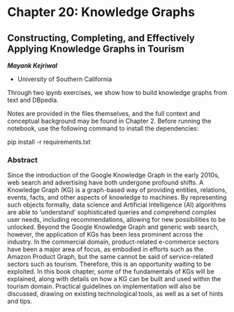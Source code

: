 # Chapter 20: Knowledge Graphs

## Constructing, Completing, and Effectively Applying Knowledge Graphs in Tourism

***Mayank Kejriwal***
* University of Southern California

Through two ipynb exercises, we show how to build knowledge graphs from text and DBpedia. 

Notes are provided in the files themselves, and the full context and conceptual background may be found in Chapter 2. Before running the notebook, use the following command to install the dependencies:

pip install -r requirements.txt

### Abstract

Since the introduction of the Google Knowledge Graph in the early 2010s, web search and advertising have both undergone profound shifts. A Knowledge Graph (KG) is a graph-based way of providing entities, relations, events, facts, and other aspects of knowledge to machines. By representing such objects formally, data science and Artificial Intelligence (AI) algorithms are able to ‘understand’ sophisticated queries and comprehend complex user needs, including recommendations, allowing for new possibilities to be unlocked. Beyond the Google Knowledge Graph and generic web search, however, the application of KGs has been less prominent across the industry. In the commercial domain, product-related e-commerce sectors have been a major area of focus, as embodied in efforts such as the Amazon Product Graph, but the same cannot be said of service-related sectors such as tourism. Therefore, this is an opportunity waiting to be exploited. In this book chapter, some of the fundamentals of KGs will be explained, along with details on how a KG can be built and used within the tourism domain. Practical guidelines on implementation will also be discussed, drawing on existing technological tools, as well as a set of hints and tips.  
